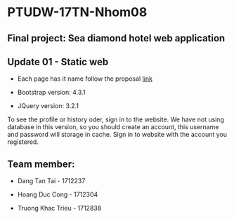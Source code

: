 # PTUDW-17TN-Nhom08

## Final project: Sea diamond hotel web application
 
## Update 01 - Static web

* Each page has it name follow the proposal [link](https://xd.adobe.com/view/baa2aba8-5304-4945-40c2-a8cd64161f5b-cc93)

* Bootstrap version: 4.3.1

* JQuery version: 3.2.1

To see the profile or history oder, sign in to the website. We have not using database in this version, so you should create an account, this username and password will storage in cache. Sign in to website with the account you registered.


## Team member:

* Dang Tan Tai - 1712237

* Hoang Duc Cong - 1712304
    
* Truong Khac Trieu - 1712838